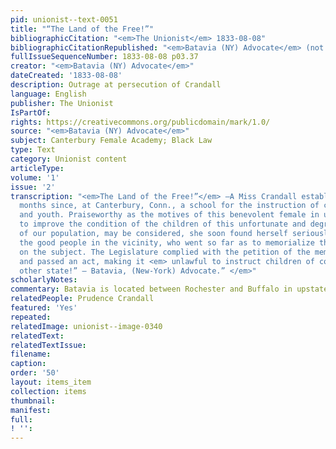 ```yaml
---
pid: unionist--text-0051
title: "“The Land of the Free!”"
bibliographicCitation: "<em>The Unionist</em> 1833-08-08"
bibliographicCitationRepublished: "<em>Batavia (NY) Advocate</em> (not yet researched)"
fullIssueSequenceNumber: 1833-08-08 p03.37
creator: "<em>Batavia (NY) Advocate</em>"
dateCreated: '1833-08-08'
description: Outrage at persecution of Crandall
language: English
publisher: The Unionist
IsPartOf: 
rights: https://creativecommons.org/publicdomain/mark/1.0/
source: "<em>Batavia (NY) Advocate</em>"
subject: Canterbury Female Academy; Black Law
type: Text
category: Unionist content
articleType: 
volume: '1'
issue: '2'
transcription: "<em>The Land of the Free!”</em> —A Miss Crandall established, some
  months since, at Canterbury, Conn., a school for the instruction of colored children
  and youth. Praiseworthy as the motives of this benevolent female in undertaking
  to improve the condition of the children of this unfortunate and degraded class
  of our population, may be considered, she soon found herself seriously opposed by
  the good people in the vicinity, who went so far as to memorialize the Legislature
  on the subject. The Legislature complied with the petition of the memorialists,
  and passed an act, making it <em> unlawful to instruct children of color from any
  other state!” – Batavia, (New-York) Advocate.” </em>"
scholarlyNotes: 
commentary: Batavia is located between Rochester and Buffalo in upstate New York.
relatedPeople: Prudence Crandall
featured: 'Yes'
repeated: 
relatedImage: unionist--image-0340
relatedText: 
relatedTextIssue: 
filename: 
caption: 
order: '50'
layout: items_item
collection: items
thumbnail: 
manifest: 
full: 
! '': 
---
```

